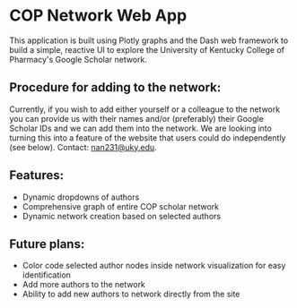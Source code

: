 # COP Network Web App

This application is built using Plotly graphs and the Dash web
framework to build a simple, reactive UI to explore the University
of Kentucky College of Pharmacy's Google Scholar network.

## Procedure for adding to the network:

Currently, if you wish to add either yourself or a colleague to the network you can provide us with their names and/or (preferably) their Google Scholar IDs and we can add them into the network. We are looking into turning this into a feature of the website that users could do independently (see below). Contact: nan231@uky.edu.

## Features:

- Dynamic dropdowns of authors
- Comprehensive graph of entire COP scholar network
- Dynamic network creation based on selected authors

## Future plans:

- Color code selected author nodes inside network visualization
  for easy identification
- Add more authors to the network
- Ability to add new authors to network directly from the site

